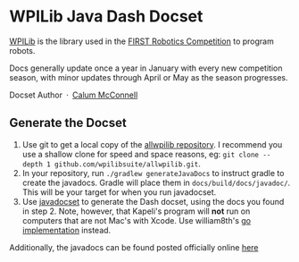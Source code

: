 WPILib Java Dash Docset
=======================

[WPILib](http://wp.wpi.edu/wpilib/) is the library used in the [FIRST Robotics Competition](http://www.firstinspires.org/robotics/frc) to program robots.

Docs generally update once a year in January with every new competition season, with minor updates through April or May as the season progresses.

Docset Author&ensp;·&ensp;[Calum McConnell](https://github.com/TheMageKing)

## Generate the Docset

  1. Use git to get a local copy of the [allwpilib repository](https://github.com/wpilibsuite/allwpilib.git).  I recommend you use a shallow clone for speed and space reasons, eg: `git clone --depth 1 github.com/wpilibsuite/allwpilib.git`.
  2. In your repository, run `./gradlew generateJavaDocs` to instruct gradle to create the javadocs.  Gradle will place them in
  `docs/build/docs/javadoc/`.  This will be your target for when you run javadocset.
  3. Use [javadocset](https://github.com/Kapeli/javadocset) to generate the Dash docset, using the docs you found in step 2.
  Note, however, that Kapeli's program will **not** run on computers that are not Mac's with Xcode.  Use william8th's [go implementation](https://github.com/william8th/javadocset) instead.

Additionally, the javadocs can be found posted officially online [here](http://first.wpi.edu/FRC/roborio/release/docs/java/)
